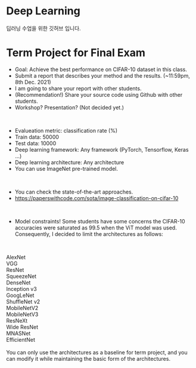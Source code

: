 # Deep Learning
딥러닝 수업을 위한 깃허브 입니다.

# Term Project for Final Exam
- Goal: Achieve the best performance on CIFAR-10 dataset in this class.
- Submit a report that describes your method and the results. (~11:59pm, 8th Dec. 2021)
- I am going to share your report with other students.
- (Recommendation!) Share your source code using Github with other students.
- Workshop? Presentation? (Not decided yet.)
<br>

- Evalueation metric: classification rate (%)
- Train data: 50000
- Test data: 10000
- Deep learning framework: Any framework (PyTorch, Tensorflow, Keras ...)
- Deep learning architecture: Any architecture
- You can use ImageNet pre-trained model.
<br>

- You can check the state-of-the-art approaches.
- https://paperswithcode.com/sota/image-classification-on-cifar-10
<br>

- Model constraints!
Some students have some concerns the CIFAR-10 accuracies were saturated as 99.5 when the ViT model was used.
Consequently, I decided to limit the architectures as follows:
<br>

AlexNet<br>
VGG<br>
ResNet<br>
SqueezeNet<br>
DenseNet<br>
Inception v3<br>
GoogLeNet<br>
ShuffleNet v2<br>
MobileNetV2<br>
MobileNetV3<br>
ResNeXt<br>
Wide ResNet<br>
MNASNet<br>
EfficientNet<br>
<br>
You can only use the architectures as a baseline for term project, and you can modify it while maintaining the basic form of the architectures.
